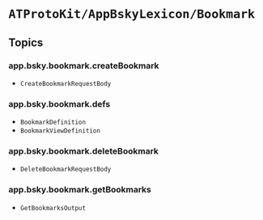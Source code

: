 # ``ATProtoKit/AppBskyLexicon/Bookmark``

## Topics

### app.bsky.bookmark.createBookmark

- ``CreateBookmarkRequestBody``

### app.bsky.bookmark.defs

- ``BookmarkDefinition``
- ``BookmarkViewDefinition``

### app.bsky.bookmark.deleteBookmark

- ``DeleteBookmarkRequestBody``

### app.bsky.bookmark.getBookmarks

- ``GetBookmarksOutput``
